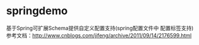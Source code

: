 # springdemo
基于Spring可扩展Schema提供自定义配置支持(spring配置文件中 配置标签支持)
参考文档：http://www.cnblogs.com/jifeng/archive/2011/09/14/2176599.html
